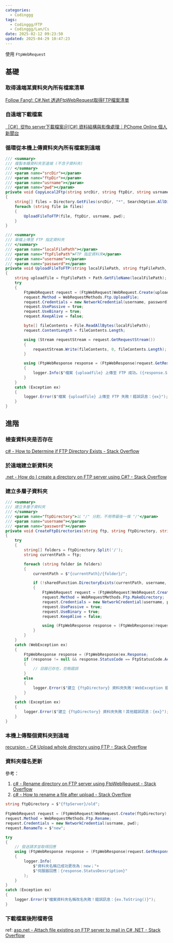 ```yaml
---
categories:
  - Codinggg
tags:
  - Codinggg/FTP
  - Codinggg/Lan/Cs
date: 2025-02-12 09:23:50
updated: 2025-04-29 10:47:23
---
```

使用 `FtpWebRequest`

<!-- more -->
## 基礎

### 取得遠端某資料夾內所有檔案清單  

[Follow Fang!: C#.Net 透過FtpWebRequest取得FTP檔案清單](https://cyfangnotepad.blogspot.com/2017/02/cnet-ftpwebrequestftp.html)

### 自遠端下載檔案

[［C#］從ftp server下載檔案＠[C#] 資料結構與影像處理｜PChome Online 個人新聞台](https://mypaper.pchome.com.tw/middlehuang/post/1321704699)

### 循環從本機上傳資料夾內所有檔案到遠端

```CS
/// <summary>
/// 複製本機資料夾至遠端 (不含子資料夾)
/// </summary>
/// <param name="srcDir"></param>
/// <param name="ftpDir"></param>
/// <param name="usrname"></param>
/// <param name="pwd"></param>
private void CopyLocal2Ftp(string srcDir, string ftpDir, string usrname, string pwd)
{
	string[] files = Directory.GetFiles(srcDir, "*", SearchOption.AllDirectories);
	foreach (string file in files)
	{
		UploadFileToFTP(file, ftpDir, usrname, pwd);
	}
}

/// <summary>
/// 單檔上傳至 FTP 指定資料夾
/// </summary>
/// <param name="localFilePath"></param>
/// <param name="ftpFilePath">FTP 指定資料夾</param>
/// <param name="username"></param>
/// <param name="password"></param>
private void UploadFileToFTP(string localFilePath, string ftpFilePath, string username, string password)
{
    string uploadfile = ftpFilePath + Path.GetFileName(localFilePath);
    try
    {
        FtpWebRequest request = (FtpWebRequest)WebRequest.Create(uploadfile);
        request.Method = WebRequestMethods.Ftp.UploadFile;
        request.Credentials = new NetworkCredential(username, password);
        request.UsePassive = true;
        request.UseBinary = true;
        request.KeepAlive = false;

        byte[] fileContents = File.ReadAllBytes(localFilePath);
        request.ContentLength = fileContents.Length;

        using (Stream requestStream = request.GetRequestStream())
        {
            requestStream.Write(fileContents, 0, fileContents.Length);
        }

        using (FtpWebResponse response = (FtpWebResponse)request.GetResponse())
        {
            logger.Info($"檔案 {uploadfile} 上傳至 FTP 成功。({response.StatusDescription})");
        }
    }
    catch (Exception ex)
    {
        logger.Error($"檔案 {uploadfile} 上傳至 FTP 失敗！錯誤訊息：{ex}");
    }
}
```

## 進階

### 檢查資料夾是否存在

[c# - How to Determine if FTP Directory Exists - Stack Overflow](https://stackoverflow.com/questions/24761583/how-to-determine-if-ftp-directory-exists)

### 於遠端建立新資料夾

[.net - How do I create a directory on FTP server using C#? - Stack Overflow](https://stackoverflow.com/questions/860638/how-do-i-create-a-directory-on-ftp-server-using-c)

### 建立多層子資料夾

```CS
/// <summary>
/// 建立多層子資料夾
/// </summary>
/// <param name="ftpDirectory">以 "/" 分割，不用帶最後一條 "/"</param>
/// <param name="username"></param>
/// <param name="password"></param>
private void CreateFtpDirectories(string ftp, string ftpDirectory, string username, string password)
{
    try
    {
        string[] folders = ftpDirectory.Split('/');
        string currentPath = ftp;

        foreach (string folder in folders)
        {
            currentPath = $"{currentPath}/{folder}/";

            if (!sharedFunction.DirectoryExists(currentPath, username, password))
            {
                FtpWebRequest request = (FtpWebRequest)WebRequest.Create(currentPath);
                request.Method = WebRequestMethods.Ftp.MakeDirectory;
                request.Credentials = new NetworkCredential(username, password);
                request.UsePassive = true;
                request.UseBinary = true;
                request.KeepAlive = false;

                using (FtpWebResponse response = (FtpWebResponse)request.GetResponse()) { }
            }
        }
    }
    catch (WebException ex)
    {
        FtpWebResponse response = (FtpWebResponse)ex.Response;
        if (response != null && response.StatusCode == FtpStatusCode.ActionNotTakenFileUnavailable)
        {
            // 目錄已存在，忽略錯誤
        }
        else
        {
            logger.Error($"建立 {ftpDirectory} 資料夾失敗！WebException 錯誤訊息：{ex}");
        }
    }
    catch (Exception ex)
    {
        logger.Error($"建立 {ftpDirectory} 資料夾失敗！其他錯誤訊息：{ex}");
    }
}
```

### 本機上傳整個資料夾到遠端

[recursion - C# Upload whole directory using FTP - Stack Overflow](https://stackoverflow.com/questions/13311975/c-sharp-upload-whole-directory-using-ftp)

### 資料夾檔名更新

參考：
1. [c# - Rename directory on FTP server using FtpWebRequest - Stack Overflow](https://stackoverflow.com/questions/38846542/rename-directory-on-ftp-server-using-ftpwebrequest)
2. [c# - How to rename a file after upload - Stack Overflow](https://stackoverflow.com/questions/13026170/how-to-rename-a-file-after-upload)

```cs
string ftpDirectory = $"{ftpServer}/old";  
  
FtpWebRequest request = (FtpWebRequest)WebRequest.Create(ftpDirectory);  
request.Method = WebRequestMethods.Ftp.Rename;  
request.Credentials = new NetworkCredential(usrname, pwd);  
request.RenameTo = $"new";  

try  
{  
	// 發送請求並取得回應  
	using (FtpWebResponse response = (FtpWebResponse)request.GetResponse())  
	{  
		logger.Info(
			$"資料夾名稱已成功更改為：new；"+
			$"伺服器回應：{response.StatusDescription}"
		);
	}  
}  
catch (Exception ex)  
{  
	logger.Error($"檔案資料夾名稱改名失敗！錯誤訊息：{ex.ToString()}");  
}
```

### 下載檔案後附檔寄信

ref: [asp.net - Attach file existing on FTP server to mail in C# .NET - Stack Overflow](https://stackoverflow.com/questions/50550945/attach-file-existing-on-ftp-server-to-mail-in-c-sharp-net)